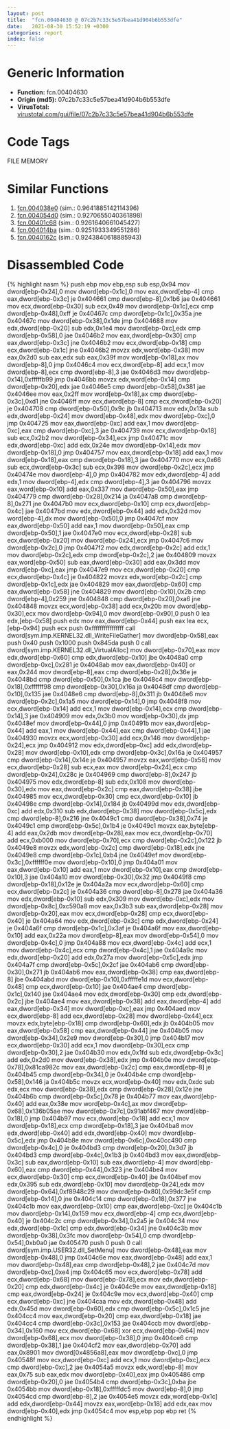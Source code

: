 ```yaml
---
layout: post
title:  "fcn.00404630 @ 07c2b7c33c5e57bea41d904b6b553dfe"
date:   2021-08-30 15:52:19 +0300
categories: report
index: false
---
```


# Generic Information
- **Function:** fcn.00404630
- **Origin (md5):** 07c2b7c33c5e57bea41d904b6b553dfe
- **VirusTotal:** [virustotal.com/gui/file/07c2b7c33c5e57bea41d904b6b553dfe][virustotal_ref]

# Code Tags
<span class="tag" id="FILE">FILE</span>
<span class="tag" id="MEMORY">MEMORY</span>


# Similar Functions

1. [fcn.004038e0][similar_1_ref] (sim.: 0.9641885142114396)
2. [fcn.004054d0][similar_2_ref] (sim.: 0.9270655040361898)
3. [fcn.00401c68][similar_3_ref] (sim.: 0.9261640661045427)
4. [fcn.004014ba][similar_4_ref] (sim.: 0.9251933349551286)
5. [fcn.0040162c][similar_5_ref] (sim.: 0.9243840618885943)


# Disassembled Code

{% highlight nasm %}
push ebp
mov ebp,esp
sub esp,0x94
mov dword[ebp-0x24],0
mov dword[ebp-0x1c],0
mov eax,dword[ebp-4]
cmp eax,dword[ebp-0x3c]
je 0x404661
cmp dword[ebp-8],0x1b6
jae 0x404661
mov ecx,dword[ebp-0x30]
sub ecx,0x49
mov dword[ebp-0x1c],ecx
cmp dword[ebp-0x48],0xff
je 0x40467c
cmp dword[ebp-0x1c],0x35a
jne 0x40467c
mov dword[ebp-0x38],0x1de
jmp 0x404688
mov edx,dword[ebp-0x20]
sub edx,0x1e4
mov dword[ebp-0xc],edx
cmp dword[ebp-0x58],0
jae 0x4046b2
mov eax,dword[ebp-0x30]
cmp eax,dword[ebp-0x3c]
jne 0x4046b2
mov ecx,dword[ebp-0x18]
cmp ecx,dword[ebp-0x1c]
jne 0x4046b2
movzx edx,word[ebp-0x38]
mov eax,0x2d0
sub eax,edx
sub eax,0x39f
mov word[ebp-0x18],ax
mov dword[ebp-8],0
jmp 0x4046c4
mov ecx,dword[ebp-8]
add ecx,1
mov dword[ebp-8],ecx
cmp dword[ebp-8],3
jae 0x4046d3
mov dword[ebp-0x14],0xfffffb99
jmp 0x4046bb
movzx edx,word[ebp-0x14]
cmp dword[ebp-0x20],edx
jae 0x4046e5
cmp dword[ebp-0x58],0x381
jae 0x4046ee
mov eax,0x2ff
mov word[ebp-0x18],ax
cmp dword[ebp-0x3c],0xd1
jne 0x4046ff
mov ecx,dword[ebp-8]
cmp ecx,dword[ebp-0x20]
je 0x404708
cmp dword[ebp-0x50],0x9c
jb 0x404713
mov edx,0x13a
sub edx,dword[ebp-0x24]
mov dword[ebp-0x48],edx
mov dword[ebp-0xc],0
jmp 0x404725
mov eax,dword[ebp-0xc]
add eax,1
mov dword[ebp-0xc],eax
cmp dword[ebp-0xc],3
jae 0x404739
mov ecx,dword[ebp-0x18]
sub ecx,0x2b2
mov dword[ebp-0x34],ecx
jmp 0x40471c
mov edx,dword[ebp-0xc]
add edx,0x24e
mov dword[ebp-0x14],edx
mov dword[ebp-0x18],0
jmp 0x404757
mov eax,dword[ebp-0x18]
add eax,1
mov dword[ebp-0x18],eax
cmp dword[ebp-0x18],3
jae 0x404770
mov ecx,0x66
sub ecx,dword[ebp-0x3c]
sub ecx,0x398
mov dword[ebp-0x2c],ecx
jmp 0x40474e
mov dword[ebp-4],0
jmp 0x404782
mov edx,dword[ebp-4]
add edx,1
mov dword[ebp-4],edx
cmp dword[ebp-4],3
jae 0x404796
movzx eax,word[ebp-0x10]
add eax,0x337
mov dword[ebp-0x50],eax
jmp 0x404779
cmp dword[ebp-0x28],0x214
ja 0x4047a8
cmp dword[ebp-8],0x271
jne 0x4047b0
mov ecx,dword[ebp-0x10]
cmp ecx,dword[ebp-0x4c]
jae 0x4047bd
mov edx,dword[ebp-0x44]
add edx,0x32d
mov word[ebp-4],dx
mov dword[ebp-0x50],0
jmp 0x4047cf
mov eax,dword[ebp-0x50]
add eax,1
mov dword[ebp-0x50],eax
cmp dword[ebp-0x50],1
jae 0x4047e0
mov ecx,dword[ebp-0x28]
sub ecx,dword[ebp-0x20]
mov dword[ebp-0x24],ecx
jmp 0x4047c6
mov dword[ebp-0x2c],0
jmp 0x4047f2
mov edx,dword[ebp-0x2c]
add edx,1
mov dword[ebp-0x2c],edx
cmp dword[ebp-0x2c],2
jae 0x404809
movzx eax,word[ebp-0x50]
sub eax,dword[ebp-0x30]
add eax,0x3dd
mov dword[ebp-0xc],eax
jmp 0x4047e9
mov ecx,dword[ebp-0x20]
cmp ecx,dword[ebp-0x4c]
je 0x404822
movzx edx,word[ebp-0x2c]
cmp dword[ebp-0x1c],edx
jae 0x404829
mov eax,dword[ebp-0x60]
cmp eax,dword[ebp-0x58]
jne 0x404829
mov dword[ebp-0x10],0x2b
cmp dword[ebp-4],0x259
jne 0x404848
cmp dword[ebp-0x20],0xa6
jne 0x404848
movzx ecx,word[ebp-0x38]
add ecx,0x20b
mov dword[ebp-0x30],ecx
mov dword[ebp-0x94],0
mov dword[ebp-0x90],0
push 0
lea edx,[ebp-0x58]
push edx
mov eax,dword[ebp-0x44]
push eax
lea ecx,[ebp-0x94]
push ecx
push 0xffffffffffffffff
call dword[sym.imp.KERNEL32.dll_WriteFileGather]
mov dword[ebp-0x58],eax
push 0x40
push 0x1000
push 0x845da
push 0
call dword[sym.imp.KERNEL32.dll_VirtualAlloc]
mov dword[ebp-0x70],eax
mov edx,dword[ebp-0x60]
cmp edx,dword[ebp-0x10]
jbe 0x4048a0
cmp dword[ebp-0xc],0x281
je 0x4048ab
mov eax,dword[ebp-0x40]
or eax,0x244
mov dword[ebp-8],eax
cmp dword[ebp-0x28],0x36e
je 0x4048bd
cmp dword[ebp-0x50],0x1ca
jbe 0x4048c4
mov dword[ebp-0x18],0xffffff98
cmp dword[ebp-0x30],0x16a
ja 0x4048df
cmp dword[ebp-0x10],0x135
jae 0x4048e6
cmp dword[ebp-8],0x311
jb 0x4048e6
mov dword[ebp-0x2c],0x1a5
mov dword[ebp-0x14],0
jmp 0x4048f8
mov ecx,dword[ebp-0x14]
add ecx,1
mov dword[ebp-0x14],ecx
cmp dword[ebp-0x14],3
jae 0x404909
mov edx,0x3b0
mov word[ebp-0x30],dx
jmp 0x4048ef
mov dword[ebp-0x44],0
jmp 0x40491b
mov eax,dword[ebp-0x44]
add eax,1
mov dword[ebp-0x44],eax
cmp dword[ebp-0x44],1
jae 0x404930
movzx ecx,word[ebp-0x30]
add ecx,0x146
mov dword[ebp-0x24],ecx
jmp 0x404912
mov edx,dword[ebp-0xc]
add edx,dword[ebp-0x28]
mov dword[ebp-0x10],edx
cmp dword[ebp-0x3c],0x16a
je 0x404957
cmp dword[ebp-0x14],0x14e
je 0x404957
movzx eax,word[ebp-0x58]
mov ecx,dword[ebp-0x28]
sub ecx,eax
mov dword[ebp-0x24],ecx
cmp dword[ebp-0x24],0x28c
je 0x404969
cmp dword[ebp-8],0x247
jb 0x404975
mov edx,dword[ebp-8]
sub edx,0x108
mov dword[ebp-0x30],edx
mov eax,dword[ebp-0x2c]
cmp eax,dword[ebp-0x38]
jbe 0x404985
mov ecx,dword[ebp-0x30]
cmp ecx,dword[ebp-0x10]
jb 0x40498e
cmp dword[ebp-0x14],0x184
jb 0x40499d
mov edx,dword[ebp-0xc]
add edx,0x310
sub edx,dword[ebp-0x38]
mov dword[ebp-0x5c],edx
cmp dword[ebp-8],0x216
jne 0x4049c1
cmp dword[ebp-0x38],0x74
je 0x4049c1
cmp dword[ebp-0x5c],0x1b4
je 0x4049c1
movzx eax,byte[ebp-4]
add eax,0x2db
mov dword[ebp-0x28],eax
mov ecx,dword[ebp-0x70]
add ecx,0xb000
mov dword[ebp-0x70],ecx
cmp dword[ebp-0x2c],0x122
jb 0x4049e8
movzx edx,word[ebp-0x2c]
cmp dword[ebp-0x18],edx
jne 0x4049e8
cmp dword[ebp-0x1c],0xb4
jne 0x4049ef
mov dword[ebp-0x3c],0xffffff0e
mov dword[ebp-0x10],0
jmp 0x404a01
mov eax,dword[ebp-0x10]
add eax,1
mov dword[ebp-0x10],eax
cmp dword[ebp-0x10],3
jae 0x404a10
mov dword[ebp-0x30],0x32
jmp 0x4049f8
cmp dword[ebp-0x18],0x12e
je 0x404a2a
mov ecx,dword[ebp-0x60]
cmp ecx,dword[ebp-0x2c]
je 0x404a36
cmp dword[ebp-8],0x278
jae 0x404a36
mov edx,dword[ebp-0x10]
sub edx,0x309
mov dword[ebp-0xc],edx
mov dword[ebp-0x8c],0xc590a8
mov eax,0x3b3
sub eax,dword[ebp-0x28]
mov dword[ebp-0x20],eax
mov ecx,dword[ebp-0x28]
cmp ecx,dword[ebp-0x40]
je 0x404a64
mov edx,dword[ebp-0x3c]
cmp edx,dword[ebp-0x24]
je 0x404a6f
cmp dword[ebp-0x1c],0x3af
je 0x404a6f
mov eax,dword[ebp-0x10]
add eax,0x22a
mov dword[ebp-8],eax
mov dword[ebp-0x54],0
mov dword[ebp-0x4c],0
jmp 0x404a88
mov ecx,dword[ebp-0x4c]
add ecx,1
mov dword[ebp-0x4c],ecx
cmp dword[ebp-0x4c],1
jae 0x404a9c
mov edx,dword[ebp-0x20]
add edx,0x27a
mov dword[ebp-0x5c],edx
jmp 0x404a7f
cmp dword[ebp-0x5c],0x2cf
jae 0x404ab6
cmp dword[ebp-0x30],0x271
jb 0x404ab6
mov eax,dword[ebp-0x38]
cmp eax,dword[ebp-8]
jbe 0x404abd
mov dword[ebp-0x10],0xfffffe1d
mov ecx,dword[ebp-0x48]
cmp ecx,dword[ebp-0x10]
jae 0x404ae4
cmp dword[ebp-0x1c],0x140
jae 0x404ae4
mov edx,dword[ebp-0x30]
cmp edx,dword[ebp-0x2c]
jbe 0x404ae4
mov eax,dword[ebp-0x38]
add eax,dword[ebp-4]
add eax,dword[ebp-0x34]
mov dword[ebp-0xc],eax
jmp 0x404aed
mov ecx,dword[ebp-8]
add ecx,dword[ebp-0x28]
mov dword[ebp-0x44],ecx
movzx edx,byte[ebp-0x18]
cmp dword[ebp-0x60],edx
jb 0x404b05
mov eax,dword[ebp-0x58]
cmp eax,dword[ebp-0x44]
jne 0x404b05
mov dword[ebp-0x34],0x2e9
mov dword[ebp-0x30],0
jmp 0x404b17
mov ecx,dword[ebp-0x30]
add ecx,1
mov dword[ebp-0x30],ecx
cmp dword[ebp-0x30],2
jae 0x404b30
mov edx,0x1fd
sub edx,dword[ebp-0x3c]
add edx,0x2d0
mov dword[ebp-0x38],edx
jmp 0x404b0e
mov dword[ebp-0x78],0x81ca982c
mov eax,dword[ebp-0x2c]
cmp eax,dword[ebp-8]
je 0x404b45
cmp dword[ebp-0x34],0
je 0x404b4e
cmp dword[ebp-0x58],0x146
ja 0x404b5c
movzx ecx,word[ebp-0x40]
mov edx,0xdc
sub edx,ecx
mov dword[ebp-0x38],edx
cmp dword[ebp-0x28],0x12e
jne 0x404b6b
cmp dword[ebp-0x5c],0x78
je 0x404b77
mov eax,dword[ebp-0x40]
add eax,0x38e
mov word[ebp-0x4c],ax
mov dword[ebp-0x68],0x136b05ae
mov dword[ebp-0x7c],0x91abf467
mov dword[ebp-0x18],0
jmp 0x404b97
mov ecx,dword[ebp-0x18]
add ecx,1
mov dword[ebp-0x18],ecx
cmp dword[ebp-0x18],3
jae 0x404ba8
mov edx,dword[ebp-0x40]
add edx,dword[ebp-0x40]
mov dword[ebp-0x5c],edx
jmp 0x404b8e
mov dword[ebp-0x6c],0xc40cc490
cmp dword[ebp-0x4c],0
je 0x404bd3
cmp dword[ebp-0x20],0x3d7
jb 0x404bd3
cmp dword[ebp-0x4c],0x1b3
jb 0x404bd3
mov eax,dword[ebp-0x3c]
sub eax,dword[ebp-0x10]
sub eax,dword[ebp-4]
mov dword[ebp-0x60],eax
cmp dword[ebp-0x44],0x323
jne 0x404be4
mov ecx,dword[ebp-0x30]
cmp ecx,dword[ebp-0x40]
jbe 0x404bef
mov edx,0x395
sub edx,dword[ebp-0x10]
mov dword[ebp-0x24],edx
mov dword[ebp-0x64],0xf8948c29
mov dword[ebp-0x80],0x99dc3e5f
cmp dword[ebp-0x14],0
jne 0x404c14
cmp dword[ebp-0x18],0x377
jne 0x404c1b
mov eax,dword[ebp-0x10]
cmp eax,dword[ebp-0xc]
je 0x404c1b
mov dword[ebp-0x14],0x159
mov ecx,dword[ebp-4]
cmp ecx,dword[ebp-0x40]
je 0x404c2c
cmp dword[ebp-0x34],0x2a5
je 0x404c34
mov edx,dword[ebp-0x1c]
cmp edx,dword[ebp-0x34]
jne 0x404c3b
mov dword[ebp-0x38],0x3fc
mov dword[ebp-0x54],0
cmp dword[ebp-0x54],0xb0a0
jae 0x405470
push 0
push 0
call dword[sym.imp.USER32.dll_SetMenu]
mov dword[ebp-0x48],eax
mov dword[ebp-0x48],0
jmp 0x404c6e
mov eax,dword[ebp-0x48]
add eax,1
mov dword[ebp-0x48],eax
cmp dword[ebp-0x48],2
jae 0x404c7d
mov dword[ebp-0xc],0xe4
jmp 0x404c65
mov ecx,dword[ebp-0x78]
add ecx,dword[ebp-0x68]
mov dword[ebp-0x78],ecx
mov edx,dword[ebp-0x20]
cmp edx,dword[ebp-0x4c]
je 0x404c9e
mov eax,dword[ebp-0x18]
cmp eax,dword[ebp-0x24]
je 0x404c9e
mov ecx,dword[ebp-0x40]
cmp ecx,dword[ebp-0xc]
jne 0x404caa
mov edx,dword[ebp-0x48]
add edx,0x45d
mov dword[ebp-0x60],edx
cmp dword[ebp-0x5c],0x1c5
jne 0x404cc4
mov eax,dword[ebp-0x20]
cmp eax,dword[ebp-0x18]
jae 0x404cc4
cmp dword[ebp-0x3c],0x153
jae 0x404ccb
mov dword[ebp-0x34],0x160
mov ecx,dword[ebp-0x68]
xor ecx,dword[ebp-0x64]
mov dword[ebp-0x68],ecx
mov dword[ebp-0x38],0
jmp 0x404ce6
cmp dword[ebp-0x38],1
jae 0x404cf2
mov eax,dword[ebp-0x70]
add eax,0x8901
mov dword[0x4856a8],eax
mov dword[ebp-0xc],0
jmp 0x40548f
mov ecx,dword[ebp-0xc]
add ecx,1
mov dword[ebp-0xc],ecx
cmp dword[ebp-0xc],2
jae 0x4054a5
movzx edx,word[ebp-8]
mov eax,0x75
sub eax,edx
mov dword[ebp-0x40],eax
jmp 0x405486
cmp dword[ebp-0x20],0
jae 0x4054b4
cmp dword[ebp-0x3c],0xba
jbe 0x4054bb
mov dword[ebp-0x18],0xfffffdc5
mov dword[ebp-8],0
jmp 0x4054cd
cmp dword[ebp-8],2
jae 0x4054e5
movzx edx,word[ebp-0x1c]
add edx,dword[ebp-0x44]
movzx eax,word[ebp-0x18]
add edx,eax
mov dword[ebp-0x40],edx
jmp 0x4054c4
mov esp,ebp
pop ebp
ret
{% endhighlight %}


[similar_1_ref]: /report/fcn.004038e0@35f4022de41774409db1da3a21b83eb4
[similar_2_ref]: /report/fcn.004054d0@d9931aa9e2aa8f7bd7ae2f1864773c9d
[similar_3_ref]: /report/fcn.00401c68@decdedd4c31309313b81ab896d055b39
[similar_4_ref]: /report/fcn.004014ba@c765b75e3a5692b4355688c214629643
[similar_5_ref]: /report/fcn.0040162c@604275e66a139b66bf4f10de10af0abc
[virustotal_ref]: https://www.virustotal.com/gui/file/07c2b7c33c5e57bea41d904b6b553dfe